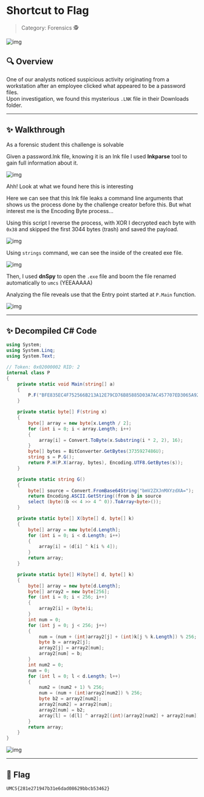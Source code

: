 # Shortcut to Flag

> Category: Forensics 🕵️

![img](question.png)

## 🔍 Overview

One of our analysts noticed suspicious activity originating from a workstation after an employee clicked what appeared to be a password files.  
Upon investigation, we found this mysterious `.LNK` file in their Downloads folder.

---

## ✨ Walkthrough

As a forensic student this challenge is solvable        

Given a password.lnk file, knowing it is an lnk file I used **lnkparse** tool to gain full information about it. 

![img](picture2.png)

Ahh! Look at what we found here this is interesting          

Here we can see that this lnk file leaks a command line arguments that shows us the process done by the challenge creator before this. But what interest me is the Encoding Byte process…

Using this script I reverse the process, with XOR I decrypted each byte with `0x38` and skipped the first 3044 bytes (trash) and saved the payload.     

![img](picture3.png)

Using `strings` command, we can see the inside of the created exe file.  

![img](picture4.png)

Then, I used **dnSpy** to open the `.exe` file and boom the file renamed automatically to `umcs` (YEEAAAAA)  

Analyzing the file reveals use that the Entry point started at `P.Main` function.  

![img](picture5.png)

---

## ✨ Decompiled C# Code

```csharp
using System; 
using System.Linq; 
using System.Text; 

// Token: 0x02000002 RID: 2 
internal class P 
{ 
    private static void Main(string[] a) 
    { 
        P.F("BFE835EC4F752566B213A12E79CD76B85885D03A7AC457707ED3065A92C7229EE2574D045F1D"); 
    } 

    private static byte[] F(string x) 
    { 
        byte[] array = new byte[x.Length / 2]; 
        for (int i = 0; i < array.Length; i++) 
        { 
            array[i] = Convert.ToByte(x.Substring(i * 2, 2), 16); 
        } 
        byte[] bytes = BitConverter.GetBytes(3735927486U); 
        string s = P.G(); 
        return P.H(P.X(array, bytes), Encoding.UTF8.GetBytes(s)); 
    } 

    private static string G() 
    { 
        byte[] source = Convert.FromBase64String("bmV2ZXJnMXYzdXA="); 
        return Encoding.ASCII.GetString((from b in source 
        select (byte)(b << 4 >> 4 ^ 0)).ToArray<byte>()); 
    } 

    private static byte[] X(byte[] d, byte[] k) 
    { 
        byte[] array = new byte[d.Length]; 
        for (int i = 0; i < d.Length; i++) 
        { 
            array[i] = (d[i] ^ k[i % 4]); 
        } 
        return array; 
    } 

    private static byte[] H(byte[] d, byte[] k) 
    { 
        byte[] array = new byte[d.Length]; 
        byte[] array2 = new byte[256]; 
        for (int i = 0; i < 256; i++) 
        { 
            array2[i] = (byte)i; 
        } 
        int num = 0; 
        for (int j = 0; j < 256; j++) 
        { 
            num = (num + (int)array2[j] + (int)k[j % k.Length]) % 256; 
            byte b = array2[j]; 
            array2[j] = array2[num]; 
            array2[num] = b; 
        } 
        int num2 = 0; 
        num = 0; 
        for (int l = 0; l < d.Length; l++) 
        { 
            num2 = (num2 + 1) % 256; 
            num = (num + (int)array2[num2]) % 256; 
            byte b2 = array2[num2]; 
            array2[num2] = array2[num]; 
            array2[num] = b2; 
            array[l] = (d[l] ^ array2[(int)(array2[num2] + array2[num]) % 256]); 
        } 
        return array; 
    } 
} 
```

![img](picture6.png)

---

## 🚩 Flag
```
UMCS{281e271947b31e6dad08629bbcb53462}
```

